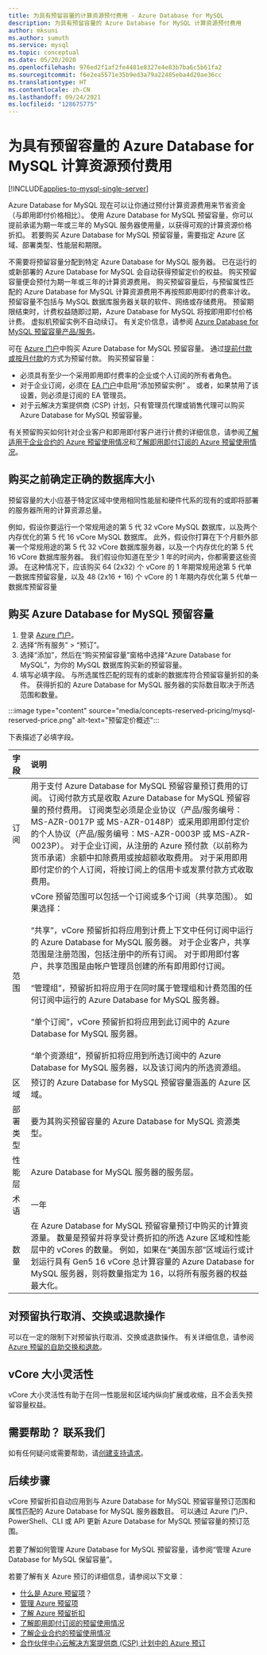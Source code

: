 ```yaml
---
title: 为具有预留容量的计算资源预付费用 - Azure Database for MySQL
description: 为具有预留容量的 Azure Database for MySQL 计算资源预付费用
author: mksuni
ms.author: sumuth
ms.service: mysql
ms.topic: conceptual
ms.date: 05/20/2020
ms.openlocfilehash: 976ed2f1af2fe4481e8327e4e83b7ba6c5b61fa2
ms.sourcegitcommit: f6e2ea5571e35b9ed3a79a22485eba4d20ae36cc
ms.translationtype: HT
ms.contentlocale: zh-CN
ms.lasthandoff: 09/24/2021
ms.locfileid: "128675775"
---
```

# <a name="prepay-for-azure-database-for-mysql-compute-resources-with-reserved-capacity"></a>为具有预留容量的 Azure Database for MySQL 计算资源预付费用

[!INCLUDE[applies-to-mysql-single-server](includes/applies-to-mysql-single-server.md)]

Azure Database for MySQL 现在可以让你通过预付计算资源费用来节省资金（与即用即付价格相比）。 使用 Azure Database for MySQL 预留容量，你可以提前承诺为期一年或三年的 MySQL 服务器使用量，以获得可观的计算资源价格折扣。 若要购买 Azure Database for MySQL 预留容量，需要指定 Azure 区域、部署类型、性能层和期限。 </br>

不需要将预留容量分配到特定 Azure Database for MySQL 服务器。 已在运行的或新部署的 Azure Database for MySQL 会自动获得预留定价的权益。 购买预留容量便会预付为期一年或三年的计算资源费用。 购买预留容量后，与预留属性匹配的 Azure Database for MySQL 计算资源费用不再按照即用即付的费率计收。 预留容量不包括与 MySQL 数据库服务器关联的软件、网络或存储费用。 预留期限结束时，计费权益随即过期，Azure Database for MySQL 将按即用即付价格计费。 虚拟机预留实例不自动续订。 有关定价信息，请参阅 [Azure Database for MySQL 预留容量产品/服务](https://azure.microsoft.com/pricing/details/mysql/)。 </br>

可在 [Azure 门户](https://portal.azure.com/)中购买 Azure Database for MySQL 预留容量。 通过[提前付款或按月付款](../cost-management-billing/reservations/prepare-buy-reservation.md)的方式为预留付款。 购买预留容量：

* 必须具有至少一个采用即用即付费率的企业或个人订阅的所有者角色。
* 对于企业订阅，必须在 [EA 门户](https://ea.azure.com/)中启用“添加预留实例”  。 或者，如果禁用了该设置，则必须是订阅的 EA 管理员。
* 对于云解决方案提供商 (CSP) 计划，只有管理员代理或销售代理可以购买 Azure Database for MySQL 预留容量。 </br>

有关预留购买如何针对企业客户和即用即付客户进行计费的详细信息，请参阅[了解适用于企业合约的 Azure 预留使用情况](../cost-management-billing/reservations/understand-reserved-instance-usage-ea.md)和[了解即用即付订阅的 Azure 预留使用情况](../cost-management-billing/reservations/understand-reserved-instance-usage.md)。


## <a name="determine-the-right-database-size-before-purchase"></a>购买之前确定正确的数据库大小

预留容量的大小应基于特定区域中使用相同性能层和硬件代系的现有的或即将部署的服务器所用的计算资源总量。</br>

例如，假设你要运行一个常规用途的第 5 代 32 vCore MySQL 数据库，以及两个内存优化的第 5 代 16 vCore MySQL 数据库。 此外，假设你打算在下个月额外部署一个常规用途的第 5 代 32 vCore 数据库服务器，以及一个内存优化的第 5 代 16 vCore 数据库服务器。 我们假设你知道在至少 1 年的时间内，你都需要这些资源。 在这种情况下，应该购买 64 (2x32) 个 vCore 的 1 年期常规用途第 5 代单一数据库预留容量，以及 48 (2x16 + 16) 个 vCore 的 1 年期内存优化第 5 代单一数据库预留容量


## <a name="buy-azure-database-for-mysql-reserved-capacity"></a>购买 Azure Database for MySQL 预留容量

1. 登录 [Azure 门户](https://portal.azure.com/)。
2. 选择“所有服务” > “预订”。
3. 选择“添加”，然后在“购买预留容量”窗格中选择“Azure Database for MySQL”，为你的 MySQL 数据库购买新的预留容量。 
4. 填写必填字段。 与所选属性匹配的现有的或新的数据库符合预留容量折扣的条件。 获得折扣的 Azure Database for MySQL 服务器的实际数目取决于所选范围和数量。


:::image type="content" source="media/concepts-reserved-pricing/mysql-reserved-price.png" alt-text="预留定价概述":::


下表描述了必填字段。

| 字段 | 说明 |
| :------------ | :------- |
| 订阅   | 用于支付 Azure Database for MySQL 预留容量预订费用的订阅。 订阅付款方式是收取 Azure Database for MySQL 预留容量的预付费用。 订阅类型必须是企业协议（产品/服务编号：MS-AZR-0017P 或 MS-AZR-0148P）或采用即用即付定价的个人协议（产品/服务编号：MS-AZR-0003P 或 MS-AZR-0023P）。 对于企业订阅，从注册的 Azure 预付款（以前称为货币承诺）余额中扣除费用或按超额收取费用。 对于采用即用即付定价的个人订阅，将按订阅上的信用卡或发票付款方式收取费用。
| 范围 | vCore 预留范围可以包括一个订阅或多个订阅（共享范围）。 如果选择： </br></br> “共享”，vCore 预留折扣将应用到计费上下文中任何订阅中运行的 Azure Database for MySQL 服务器。 对于企业客户，共享范围是注册范围，包括注册中的所有订阅。 对于即用即付客户，共享范围是由帐户管理员创建的所有即用即付订阅。</br></br>“管理组”，预留折扣将应用于在同时属于管理组和计费范围的任何订阅中运行的 Azure Database for MySQL 服务器。</br></br> “单个订阅”，vCore 预留折扣将应用到此订阅中的 Azure Database for MySQL 服务器。 </br></br> “单个资源组”，预留折扣将应用到所选订阅中的 Azure Database for MySQL 服务器，以及该订阅内的所选资源组。
| 区域 | 预订的 Azure Database for MySQL 预留容量涵盖的 Azure 区域。
| 部署类型 | 要为其购买预留容量的 Azure Database for MySQL 资源类型。
| 性能层 | Azure Database for MySQL 服务器的服务层。
| 术语 | 一年
| 数量 | 在 Azure Database for MySQL 预留容量预订中购买的计算资源量。 数量是预留并将享受计费折扣的所选 Azure 区域和性能层中的 vCores 的数量。 例如，如果在“美国东部”区域运行或计划运行具有 Gen5 16 vCore 总计算容量的 Azure Database for MySQL 服务器，则将数量指定为 16，以将所有服务器的权益最大化。

## <a name="cancel-exchange-or-refund-reservations"></a>对预留执行取消、交换或退款操作

可以在一定的限制下对预留执行取消、交换或退款操作。 有关详细信息，请参阅 [Azure 预留的自助交换和退款](../cost-management-billing/reservations/exchange-and-refund-azure-reservations.md)。

## <a name="vcore-size-flexibility"></a>vCore 大小灵活性

vCore 大小灵活性有助于在同一性能层和区域内纵向扩展或收缩，且不会丢失预留容量权益。 

## <a name="need-help--contact-us"></a>需要帮助？ 联系我们

如有任何疑问或需要帮助，请[创建支持请求](https://portal.azure.com/#blade/Microsoft_Azure_Support/HelpAndSupportBlade/newsupportrequest)。

## <a name="next-steps"></a>后续步骤

vCore 预留折扣自动应用到与 Azure Database for MySQL 预留容量预订范围和属性匹配的 Azure Database for MySQL 服务器数目。 可以通过 Azure 门户、PowerShell、CLI 或 API 更新 Azure Database for MySQL 预留容量的预订范围。 </br></br>
若要了解如何管理 Azure Database for MySQL 预留容量，请参阅“管理 Azure Database for MySQL 保留容量”。

若要了解有关 Azure 预订的详细信息，请参阅以下文章：

* [什么是 Azure 预留项](../cost-management-billing/reservations/save-compute-costs-reservations.md)？
* [管理 Azure 预留项](../cost-management-billing/reservations/manage-reserved-vm-instance.md)
* [了解 Azure 预留折扣](../cost-management-billing/reservations/understand-reservation-charges.md)
* [了解即用即付订阅的预留使用情况](../cost-management-billing/reservations/understand-reservation-charges-mysql.md)
* [了解企业合约的预留使用情况](../cost-management-billing/reservations/understand-reserved-instance-usage-ea.md)
* [合作伙伴中心云解决方案提供商 (CSP) 计划中的 Azure 预订](/partner-center/azure-reservations)